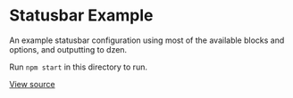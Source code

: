 # Statusbar Example

An example statusbar configuration using most of the available blocks and
options, and outputting to dzen.

Run `npm start` in this directory to run.

[View source](./index.js)
